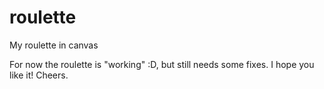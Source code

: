 # roulette
My roulette in canvas

For now the roulette is "working" :D, but still needs some fixes. I hope you like it! Cheers.
